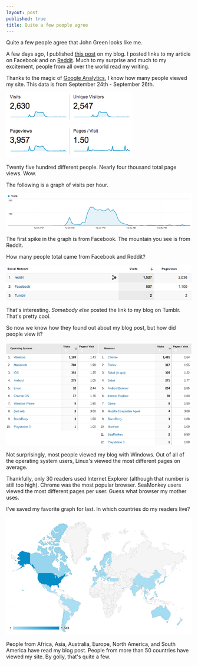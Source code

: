 ```yaml
---
layout: post
published: true
title: Quite a few people agree
---
```


Quite a few people agree that John Green looks like me.

A few days ago, I published [this post](http://chinstorff.com/blog/john-green-looks-like-me) on my blog. I posted links to my article on Facebook and on [Reddit](http://redd.it/1n37nv). Much to my surprise and much to my excitement, people from all over the world read my writing.

Thanks to the magic of [Google Analytics](http://analytics.google.com), I know how many people viewed my site. This data is from September 24th - September 26th.

![You can't see this image, so this post must be dreadfully boring for you.](/static/images/blog_analytics/stats.png "Holy guacamole!")

Twenty five hundred different people. Nearly four thousand total page views. Wow.

The following is a graph of visits per hour.

![You can't see this graph either!](/static/images/blog_analytics/visits.png)

The first spike in the graph is from Facebook. The mountain you see is from Reddit.

How many people total came from Facebook and Reddit?

![Still reading this? You've got too much time on your hands.](/static/images/blog_analytics/social.png)

That's interesting. *Somebody else* posted the link to my blog on Tumblr. That's pretty cool.

So now we know how they found out about my blog post, but how did people view it?

![Learn how to quit.](/static/images/blog_analytics/how.png)

Not surprisingly, most people viewed my blog with Windows. Out of all of the operating system users, Linux's viewed the most different pages on average.

Thankfully, only 30 readers used Internet Explorer (although that number is still too high). Chrome was the most popular browser. SeaMonkey users viewed the most different pages per user. Guess what browser my mother uses.

I've saved my favorite graph for last. In which countries do my readers live?

![I pity you.](/static/images/blog_analytics/map.png)

People from Africa, Asia, Australia, Europe, North America, and South America have read my blog post. People from more than 50 countries have viewed my site. By golly, that's quite a few.
